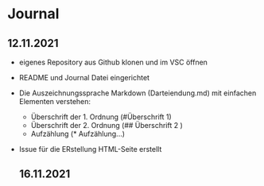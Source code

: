 # Journal

## 12.11.2021
* eigenes Repository aus Github klonen und im VSC öffnen
* README und Journal Datei eingerichtet
* Die Auszeichnungssprache Markdown (Darteiendung.md) mit einfachen Elementen verstehen: 
    * Überschrift der 1. Ordnung (#Überschrift 1)
    * Überschrift der 2. Ordnung (## Überschrift 2 )
    * Aufzählung (* Aufzählung...)

* Issue für die ERstellung HTML-Seite erstellt

    




    ## 16.11.2021


